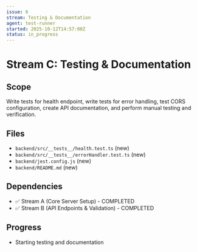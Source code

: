 ```yaml
---
issue: 6
stream: Testing & Documentation
agent: test-runner
started: 2025-10-12T14:57:00Z
status: in_progress
---
```


# Stream C: Testing & Documentation

## Scope
Write tests for health endpoint, write tests for error handling, test CORS configuration, create API documentation, and perform manual testing and verification.

## Files
- `backend/src/__tests__/health.test.ts` (new)
- `backend/src/__tests__/errorHandler.test.ts` (new)
- `backend/jest.config.js` (new)
- `backend/README.md` (new)

## Dependencies
- ✅ Stream A (Core Server Setup) - COMPLETED
- ✅ Stream B (API Endpoints & Validation) - COMPLETED

## Progress
- Starting testing and documentation
